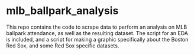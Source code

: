# mlb_ballpark_analysis

This repo contains the code to scrape data to perform an analysis on MLB ballpark attendance, as well as the resulting dataset. The script for an EDA is included, and a script for making a graphic specifically about the Boston Red Sox, and some Red Sox specific datasets.

